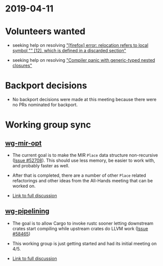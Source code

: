 # 2019-04-11

# Volunteers wanted

- seeking help on resolving ["[firefox] error: relocation refers to local symbol "" [12], which is defined in a discarded section"](https://github.com/rust-lang/rust/issues/59652)

- seeking help on resolving ["Compiler panic with generic-typed nested closures"](https://github.com/rust-lang/rust/issues/59494)

# Backport decisions

- No backport decisions were made at this meeting because there were no PRs nominated for backport.

# Working group sync

## [wg-mir-opt](../../../working-groups/mir-opt/)

- The current goal is to make the MIR `Place` data structure non-recursive ([Issue #52708](https://github.com/rust-lang/rust/issues/52708)).
This should use less memory, be easier to work with, and probably faster as well.

- After that is completed, there are a number of other `Place` related refactorings and other ideas from the All-Hands meeting that can be worked on.

- [Link to full discussion](https://rust-lang.zulipchat.com/#narrow/stream/131828-t-compiler/topic/weekly.20meeting.202019-04-11.20.2354818/near/163105192)

## [wg-pipelining](../../../working-groups/pipelining/)

- The goal is to allow Cargo to invoke rustc sooner letting downstream crates start compiling while upstream crates do LLVM work ([Issue #58465](https://github.com/rust-lang/rust/issues/58465))

- This working group is just getting started and had its initial meeting on 4/5.

- [Link to full discussion](https://rust-lang.zulipchat.com/#narrow/stream/131828-t-compiler/topic/weekly.20meeting.202019-04-11.20.2354818/near/163106257)
